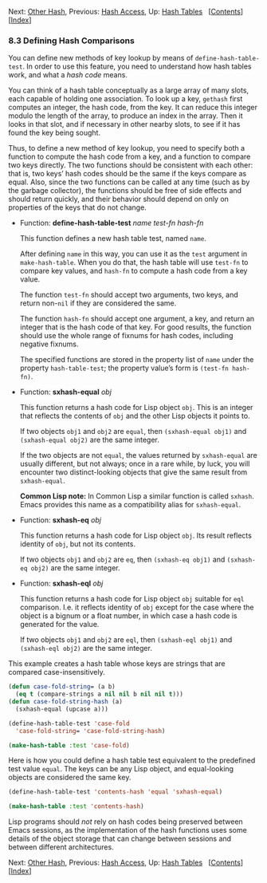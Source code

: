

Next: [Other Hash](Other-Hash.html), Previous: [Hash Access](Hash-Access.html), Up: [Hash Tables](Hash-Tables.html)   \[[Contents](index.html#SEC_Contents "Table of contents")]\[[Index](Index.html "Index")]

### 8.3 Defining Hash Comparisons

You can define new methods of key lookup by means of `define-hash-table-test`. In order to use this feature, you need to understand how hash tables work, and what a *hash code* means.

You can think of a hash table conceptually as a large array of many slots, each capable of holding one association. To look up a key, `gethash` first computes an integer, the hash code, from the key. It can reduce this integer modulo the length of the array, to produce an index in the array. Then it looks in that slot, and if necessary in other nearby slots, to see if it has found the key being sought.

Thus, to define a new method of key lookup, you need to specify both a function to compute the hash code from a key, and a function to compare two keys directly. The two functions should be consistent with each other: that is, two keys’ hash codes should be the same if the keys compare as equal. Also, since the two functions can be called at any time (such as by the garbage collector), the functions should be free of side effects and should return quickly, and their behavior should depend on only on properties of the keys that do not change.

*   Function: **define-hash-table-test** *name test-fn hash-fn*

    This function defines a new hash table test, named `name`.

    After defining `name` in this way, you can use it as the `test` argument in `make-hash-table`. When you do that, the hash table will use `test-fn` to compare key values, and `hash-fn` to compute a hash code from a key value.

    The function `test-fn` should accept two arguments, two keys, and return non-`nil` if they are considered the same.

    The function `hash-fn` should accept one argument, a key, and return an integer that is the hash code of that key. For good results, the function should use the whole range of fixnums for hash codes, including negative fixnums.

    The specified functions are stored in the property list of `name` under the property `hash-table-test`; the property value’s form is `(test-fn hash-fn)`.

<!---->

*   Function: **sxhash-equal** *obj*

    This function returns a hash code for Lisp object `obj`. This is an integer that reflects the contents of `obj` and the other Lisp objects it points to.

    If two objects `obj1` and `obj2` are `equal`, then `(sxhash-equal obj1)` and `(sxhash-equal obj2)` are the same integer.

    If the two objects are not `equal`, the values returned by `sxhash-equal` are usually different, but not always; once in a rare while, by luck, you will encounter two distinct-looking objects that give the same result from `sxhash-equal`.

    **Common Lisp note:** In Common Lisp a similar function is called `sxhash`. Emacs provides this name as a compatibility alias for `sxhash-equal`.

<!---->

*   Function: **sxhash-eq** *obj*

    This function returns a hash code for Lisp object `obj`. Its result reflects identity of `obj`, but not its contents.

    If two objects `obj1` and `obj2` are `eq`, then `(sxhash-eq obj1)` and `(sxhash-eq obj2)` are the same integer.

<!---->

*   Function: **sxhash-eql** *obj*

    This function returns a hash code for Lisp object `obj` suitable for `eql` comparison. I.e. it reflects identity of `obj` except for the case where the object is a bignum or a float number, in which case a hash code is generated for the value.

    If two objects `obj1` and `obj2` are `eql`, then `(sxhash-eql obj1)` and `(sxhash-eql obj2)` are the same integer.

This example creates a hash table whose keys are strings that are compared case-insensitively.

```lisp
(defun case-fold-string= (a b)
  (eq t (compare-strings a nil nil b nil nil t)))
(defun case-fold-string-hash (a)
  (sxhash-equal (upcase a)))

(define-hash-table-test 'case-fold
  'case-fold-string= 'case-fold-string-hash)

(make-hash-table :test 'case-fold)
```

Here is how you could define a hash table test equivalent to the predefined test value `equal`. The keys can be any Lisp object, and equal-looking objects are considered the same key.

```lisp
(define-hash-table-test 'contents-hash 'equal 'sxhash-equal)

(make-hash-table :test 'contents-hash)
```

Lisp programs should *not* rely on hash codes being preserved between Emacs sessions, as the implementation of the hash functions uses some details of the object storage that can change between sessions and between different architectures.

Next: [Other Hash](Other-Hash.html), Previous: [Hash Access](Hash-Access.html), Up: [Hash Tables](Hash-Tables.html)   \[[Contents](index.html#SEC_Contents "Table of contents")]\[[Index](Index.html "Index")]
